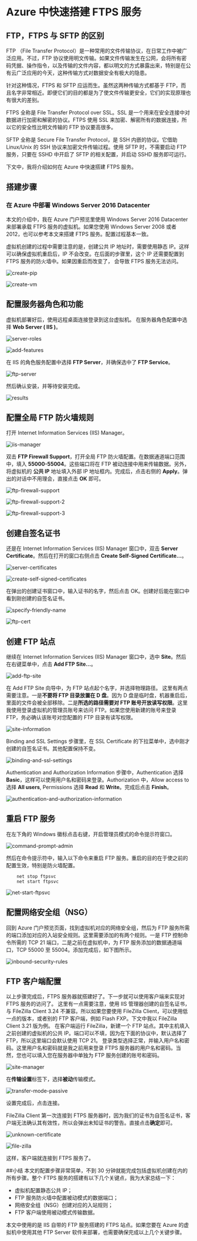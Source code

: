 <properties
    pageTitle="Azure 中快速搭建 FTPS 服务"
    description="Azure 中快速搭建 FTPS 服务"
    service=""
    resource="virtualmachines"
    authors="Kyle Fu"
    displayOrder=""
    selfHelpType=""
    supportTopicIds=""
    productPesIds=""
    resourceTags="Virtual machines, FTP, FTPS, SFTP"
    cloudEnvironments="MoonCake" />
<tags
    ms.service="virtual-machines-aog"
    ms.date=""
    wacn.date="03/16/2017" />
# Azure 中快速搭建 FTPS 服务

## FTP，FTPS 与 SFTP 的区别

FTP （File Transfer Protocol）是一种常用的文件传输协议，在日常工作中被广泛应用。不过，FTP 协议使用明文传输。如果文件传输发生在公网，会将所有密码凭据、操作指令，以及传输的文件内容，都以明文的方式暴露出来，特别是在公有云广泛应用的今天，这种传输方式对数据安全有极大的隐患。

针对这种情况，FTPS 和 SFTP 应运而生。虽然这两种传输方式都基于 FTP，而且名字非常相近。即便它们的目的都是为了使文件传输更安全，它们的实现原理也有很大的差别。

FTPS 全称是 File Transfer Protocol over SSL。SSL 是一个用来在安全连接中对数据进行加密和解密的协议。FTPS 使用 SSL 来加密、解密所有的数据连接，所以它的安全性比明文传输的 FTP 协议要高很多。

SFTP 全称是 Secure File Transfer Protocol，是 SSH 内嵌的协议。它借助 Linux/Unix 的 SSH 协议来加密文件传输过程。使用 SFTP 时，不需要启动 FTP 服务，只要在 SSHD 中开启了 SFTP 的相关配置，并启动 SSHD 服务即可运行。

下文中，我将介绍如何在 Azure 中快速搭建 FTPS 服务。

## 搭建步骤

### 在 Azure 中部署 Windows Server 2016 Datacenter

本文的介绍中，我在 Azure 门户预览里使用 Windows Server 2016 Datacenter 来部署承载 FTPS 服务的虚拟机。如果您使用 Windows Server 2008 或者 2012，也可以参考本文来搭建 FTPS 服务。配置过程基本一致。

虚拟机创建的过程中需要注意的是，创建公共 IP 地址时，需要使用静态 IP。这样可以确保虚拟机重启后，IP 不会改变。在后面的步骤里，这个 IP 还需要配置到 FTPS 服务的防火墙中。如果因重启而改变了， 会导致 FTPS 服务无法访问。

![create-pip](./media/aog-virtual-machines-quickly-build-ftps-server/create-pip.png)

![create-vm](./media/aog-virtual-machines-quickly-build-ftps-server/create-vm.png)

## 配置服务器角色和功能

虚拟机部署好后，使用远程桌面连接登录到这台虚拟机。
在服务器角色配置中选择 **Web Server ( IIS )**。

![server-roles](./media/aog-virtual-machines-quickly-build-ftps-server/server-roles.png)

![add-features](./media/aog-virtual-machines-quickly-build-ftps-server/add-features.png)

在 IIS 的角色服务配置中选择 **FTP Server**，并确保选中了 **FTP Service**。

![ftp-server](./media/aog-virtual-machines-quickly-build-ftps-server/ftp-server.png)

然后确认安装，并等待安装完成。

![results](./media/aog-virtual-machines-quickly-build-ftps-server/results.png)

## 配置全局 FTP 防火墙规则

打开 Internet Information Services (IIS) Manager。

![iis-manager](./media/aog-virtual-machines-quickly-build-ftps-server/iis-manager.png)

双击 **FTP Firewall Support**，打开全局 FTP 防火墙配置。在数据通道端口范围中，填入 **55000-55004**。这些端口将在 FTP 被动连接中用来传输数据。另外，将虚拟机的 **公共 IP** 地址填入外部 IP 地址框内。完成后，点击右侧的 **Apply**。弹出的对话中不用理会，直接点击 **OK** 即可。

![ftp-firewall-support](./media/aog-virtual-machines-quickly-build-ftps-server/ftp-firewall-support.png)

![ftp-firewall-support-2](./media/aog-virtual-machines-quickly-build-ftps-server/ftp-firewall-support-2.png)

![ftp-firewall-support-3](./media/aog-virtual-machines-quickly-build-ftps-server/ftp-firewall-support-3.png)

## 创建自签名证书

还是在 Internet Information Services (IIS) Manager 窗口中，双击 **Server Certificate**。然后在打开的窗口右侧点击 **Create Self-Signed Certificate…**。

![server-certificates](./media/aog-virtual-machines-quickly-build-ftps-server/server-certificates.png)

![create-self-signed-certificates](./media/aog-virtual-machines-quickly-build-ftps-server/create-self-signed-certificates.png)

在弹出的创建证书窗口中，输入证书的名字，然后点击 OK。创建好后能在窗口中看到刚创建的自签名证书。

![specify-friendly-name](./media/aog-virtual-machines-quickly-build-ftps-server/specify-friendly-name.png)

![ftp-cert](./media/aog-virtual-machines-quickly-build-ftps-server/ftp-cert.png)

## 创建 FTP 站点

继续在 Internet Information Services (IIS) Manager 窗口中，选中 **Site**。然后在右键菜单中，点击 **Add FTP Site…**。

![add-ftp-site](./media/aog-virtual-machines-quickly-build-ftps-server/add-ftp-site.png)

在 Add FTP Site 向导中，为 FTP 站点起个名字，并选择物理路径。
这里有两点需要注意。一是**不要将 FTP 目录放置在 D 盘**。因为 D 盘是临时盘，机器重启后，里面的文件会被全部移除。二是**所选的路径需要对 FTP 账号开放读写权限**。这里我使用登录虚拟机的管理员账号来访问 FTP。如果您使用新建的账号来登录 FTP，务必确认该账号对您配置的 FTP 目录有读写权限。

![site-information](./media/aog-virtual-machines-quickly-build-ftps-server/site-information.png)

Binding and SSL Settings 步骤里，在 SSL Certificate 的下拉菜单中，选中刚才创建的自签名证书。其他配置保持不变。

![binding-and-ssl-settings](./media/aog-virtual-machines-quickly-build-ftps-server/binding-and-ssl-settings.png)

Authentication and Authorization Information 步骤中，Authentication 选择 **Basic**，这样可以使用用户名和密码来登录。Authorization 中，Allow access to 选择 **All users**, Permissions 选择 **Read** 和 **Write**。完成后点击 **Finish**。

![authentication-and-authorization-information](./media/aog-virtual-machines-quickly-build-ftps-server/authentication-and-authorization-information.png)

## 重启 FTP 服务

在左下角的 Windows 徽标点击右键，开启管理员模式的命令提示符窗口。

![command-prompt-admin](./media/aog-virtual-machines-quickly-build-ftps-server/command-prompt-admin.png)

然后在命令提示符中，输入以下命令来重启 FTP 服务。重启的目的在于使之前的配置生效，特别是防火墙配置。

        net stop ftpsvc
        net start ftpsvc

![net-start-ftpsvc](./media/aog-virtual-machines-quickly-build-ftps-server/net-start-ftpsvc.png)

## 配置网络安全组（NSG）

回到 Azure 门户预览页面，找到虚拟机对应的网络安全组，然后为 FTP 服务所需的端口添加对应的入站安全规则。这里需要添加的有两个规则。一是 FTP 控制命令所需的 TCP 21 端口，二是之前在虚拟机中，为 FTP 服务添加的数据通道端口，TCP 55000 至 55004。添加完成后，如下图所示。

![inbound-security-rules](./media/aog-virtual-machines-quickly-build-ftps-server/inbound-security-rules.png)

## FTP 客户端配置

以上步骤完成后，FTPS 服务器就搭建好了。下一步就可以使用客户端来实现对 FTPS 服务的访问了。
这里有一点需要注意，使用 IIS 管理器创建的自签名证书，与 FileZilla Client 3.24 不兼容。所以如果您要使用 FileZilla Client，可以使用低一点的版本，或者别的 FTP 客户端，例如 Flash FXP。下文中我以 FileZilla Client 3.21 版为例。
在客户端运行 FileZilla，新建一个 FTP 站点。其中主机填入之前创建的虚拟机的公共 IP。端口可以不填，因为在下面的协议中，默认选择了 FTP，所以这里端口会默认使用 TCP 21。
登录类型选择正常，并输入用户名和密码。这里用户名和密码就是我之前用来登录 FTPS 服务器的用户名和密码。当然，您也可以填入您在服务器中单独为 FTP 服务创建的账号和密码。

![site-manager](./media/aog-virtual-machines-quickly-build-ftps-server/site-manager.png)

在**传输设置**标签下，选择**被动**传输模式。

![transfer-mode-passive](./media/aog-virtual-machines-quickly-build-ftps-server/transfer-mode-passive.png)

设置完成后，点击连接。

FileZilla Client 第一次连接到 FTPS 服务器时，因为我们的证书为自签名证书，客户端无法确认其有效性，所以会弹出未知证书的警告。直接点击**确定**即可。

![unknown-certificate](./media/aog-virtual-machines-quickly-build-ftps-server/unknown-certificate.png)

![file-zilla](./media/aog-virtual-machines-quickly-build-ftps-server/file-zilla.png)

这样，客户端就连接到 FTPS 服务了。

##小结
本文的配置步骤非常简单，不到 30 分钟就能完成包括虚拟机创建在内的所有步骤。整个 FTPS 服务的搭建有以下几个关键点，我为大家总结一下：

- 虚拟机配置静态公共 IP；
- FTP 服务防火墙中配置被动模式的数据端口；
- 网络安全组（NSG）创建对应的入站规则；
- FTP 客户端使用被动模式传输数据。

本文中使用的是 IIS 自带的 FTP 服务搭建的 FTPS 站点。如果您要在 Azure 的虚拟机中使用其他 FTP Server 软件来部署，也需要确保完成以上几个关键步骤。


